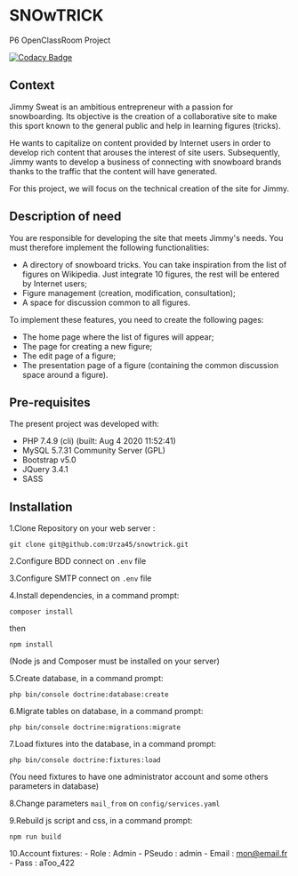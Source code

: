 # SNOwTRICK

P6 OpenClassRoom Project

[![Codacy Badge](https://app.codacy.com/project/badge/Grade/f03f0dffe632446393f5a47e4521f12d)](https://www.codacy.com/gh/Urza45/snowtrick/dashboard?utm_source=github.com&amp;utm_medium=referral&amp;utm_content=Urza45/snowtrick&amp;utm_campaign=Badge_Grade)

## Context

Jimmy Sweat is an ambitious entrepreneur with a passion for snowboarding. Its objective is the creation of a collaborative site to make this sport known to the general public and help in learning figures (tricks).

He wants to capitalize on content provided by Internet users in order to develop rich content that arouses the interest of site users. Subsequently, Jimmy wants to develop a business of connecting with snowboard brands thanks to the traffic that the content will have generated.

For this project, we will focus on the technical creation of the site for Jimmy.

## Description of need

You are responsible for developing the site that meets Jimmy's needs. You must therefore implement the following functionalities:

- A directory of snowboard tricks. You can take inspiration from the list of figures on Wikipedia.
    Just integrate 10 figures, the rest will be entered by Internet users;
- Figure management (creation, modification, consultation);
- A space for discussion common to all figures.

To implement these features, you need to create the following pages:

- The home page where the list of figures will appear;
- The page for creating a new figure;
- The edit page of a figure;
- The presentation page of a figure (containing the common discussion space around a figure).

## Pre-requisites

The present project was developed with:

- PHP 7.4.9 (cli) (built: Aug  4 2020 11:52:41)
- MySQL  5.7.31 Community Server (GPL)
- Bootstrap v5.0
- JQuery 3.4.1
- SASS

## Installation

1.Clone Repository on your web server :
```text
git clone git@github.com:Urza45/snowtrick.git
```

2.Configure BDD connect on `.env` file

3.Configure SMTP connect on `.env` file

4.Install dependencies, in a command prompt:
```text
composer install
```
then
```text
npm install
```
(Node js and Composer must be installed on your server)

5.Create database, in a command prompt:
```text
php bin/console doctrine:database:create
```

6.Migrate tables on database, in a command prompt:
```text
php bin/console doctrine:migrations:migrate
```

7.Load fixtures into the database, in a command prompt:
```text
php bin/console doctrine:fixtures:load
```
(You need fixtures to have one administrator account and some others parameters in database)

8.Change parameters `mail_from` on `config/services.yaml`

9.Rebuild js script and css, in a command prompt:
```text
npm run build
```

10.Account fixtures:
      - Role : Admin
        - PSeudo : admin
        - Email  : mon@email.fr
        - Pass   : aToo_422
